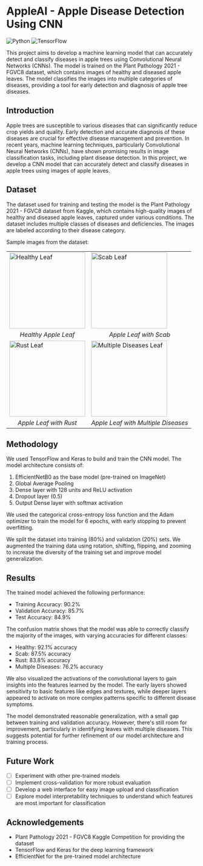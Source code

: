 # AppleAI - Apple Disease Detection Using CNN

![Python](https://img.shields.io/badge/Python-3.7%2B-blue)
![TensorFlow](https://img.shields.io/badge/TensorFlow-2.x-orange)


This project aims to develop a machine learning model that can accurately detect and classify diseases in apple trees using Convolutional Neural Networks (CNNs). The model is trained on the Plant Pathology 2021 - FGVC8 dataset, which contains images of healthy and diseased apple leaves. The model classifies the images into multiple categories of diseases, providing a tool for early detection and diagnosis of apple tree diseases.

## Introduction

Apple trees are susceptible to various diseases that can significantly reduce crop yields and quality. Early detection and accurate diagnosis of these diseases are crucial for effective disease management and prevention. In recent years, machine learning techniques, particularly Convolutional Neural Networks (CNNs), have shown promising results in image classification tasks, including plant disease detection. In this project, we develop a CNN model that can accurately detect and classify diseases in apple trees using images of apple leaves.

## Dataset

The dataset used for training and testing the model is the Plant Pathology 2021 - FGVC8 dataset from Kaggle, which contains high-quality images of healthy and diseased apple leaves, captured under various conditions. The dataset includes multiple classes of diseases and deficiencies. The images are labeled according to their disease category.

Sample images from the dataset:

<table>
  <tr>
    <td><img src="images/healthy_leaf.jpg" alt="Healthy Leaf" width="200"/></td>
    <td><img src="images/scab_leaf.jpg" alt="Scab Leaf" width="200"/></td>
  </tr>
  <tr>
    <td align="center"><em>Healthy Apple Leaf</em></td>
    <td align="center"><em>Apple Leaf with Scab</em></td>
  </tr>
  <tr>
    <td><img src="images/rust_leaf.jpg" alt="Rust Leaf" width="200"/></td>
    <td><img src="images/multiple_diseases_leaf.jpg" alt="Multiple Diseases Leaf" width="200"/></td>
  </tr>
  <tr>
    <td align="center"><em>Apple Leaf with Rust</em></td>
    <td align="center"><em>Apple Leaf with Multiple Diseases</em></td>
  </tr>
</table>

## Methodology

We used TensorFlow and Keras to build and train the CNN model. The model architecture consists of:

1. EfficientNetB0 as the base model (pre-trained on ImageNet)
2. Global Average Pooling
3. Dense layer with 128 units and ReLU activation
4. Dropout layer (0.5)
5. Output Dense layer with softmax activation

We used the categorical cross-entropy loss function and the Adam optimizer to train the model for 6 epochs, with early stopping to prevent overfitting.

We split the dataset into training (80%) and validation (20%) sets. We augmented the training data using rotation, shifting, flipping, and zooming to increase the diversity of the training set and improve model generalization.


## Results

The trained model achieved the following performance:

- Training Accuracy: 90.2%
- Validation Accuracy: 85.7%
- Test Accuracy: 84.9%

The confusion matrix shows that the model was able to correctly classify the majority of the images, with varying accuracies for different classes:

- Healthy: 92.1% accuracy
- Scab: 87.5% accuracy
- Rust: 83.8% accuracy
- Multiple Diseases: 76.2% accuracy

We also visualized the activations of the convolutional layers to gain insights into the features learned by the model. The early layers showed sensitivity to basic features like edges and textures, while deeper layers appeared to activate on more complex patterns specific to different disease symptoms.

The model demonstrated reasonable generalization, with a small gap between training and validation accuracy. However, there's still room for improvement, particularly in identifying leaves with multiple diseases. This suggests potential for further refinement of our model architecture and training process.


## Future Work

- [ ] Experiment with other pre-trained models
- [ ] Implement cross-validation for more robust evaluation
- [ ] Develop a web interface for easy image upload and classification
- [ ] Explore model interpretability techniques to understand which features are most important for classification

## Acknowledgements

- Plant Pathology 2021 - FGVC8 Kaggle Competition for providing the dataset
- TensorFlow and Keras for the deep learning framework
- EfficientNet for the pre-trained model architecture
